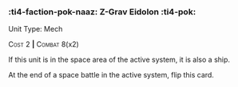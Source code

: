 ### :ti4-faction-pok-naaz: **Z-Grav Eidolon** :ti4-pok:

Unit Type: Mech 

<span style="font-variant:small-caps;">Cost</span> 2 __|__ <span style="font-variant:small-caps;">Combat</span> 8(x2)

If this unit is in the space area of the active system, it is also a ship. 

At the end of a space battle in the active system, flip this card.
